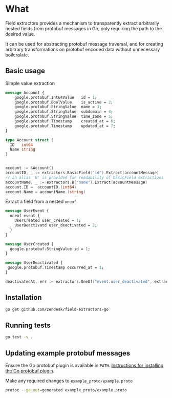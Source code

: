 # What

Field extractors provides a mechanism to transparently extract arbitrarily nested fields from protobuf messages in Go, only requiring the path to the desired value.

It can be used for abstracting protobuf message traversal, and for creating arbitrary transformations on protobuf encoded data without unnecessary boilerplate.
## Basic usage

Simple value extraction

```protobuf
message Account {
    google.protobuf.Int64Value   id = 1;
    google.protobuf.BoolValue    is_active = 2;
    google.protobuf.StringValue  name = 3;
    google.protobuf.StringValue  subdomain = 4;
    google.protobuf.StringValue  time_zone = 5;
    google.protobuf.Timestamp    created_at = 6;
    google.protobuf.Timestamp    updated_at = 7;
}
```

```go
type Account struct {
  ID   int64
  Name string
}


account := &Account{}
accountID, _ := extractors.BasicField("id").Extract(accountMessage)
// an alias 'B' is provided for readability of basicField extractions
accountName, _ := extractors.B("name").Extract(accountMessage)
account.ID =  accountID.(int64)
account.Name = accountName.(string)
```

Exract a field from a nested `oneof`


```protobuf
message UserEvent {
  oneof event {
    UserCreated user_created = 1;
    UserDeactivatd user_deactivated = 2;
  }
}

message UserCreated {
  google.protobuf.StringValue id = 1;
}

message UserDeactivated {
 google.protobuf.Timestamp occurred_at = 1;
}
```

```go
deactivatedAt, err := extractors.OneOf("event.user_deactivated", extractors.BasicField("occurred_at")).Extract(userEventMessage).(time.Time)
```

## Installation

```bash
go get github.com/zendesk/field-extractors-go
```

## Running tests

```bash
go test -v .
```

## Updating example protobuf messages

Ensure the Go protobuf plugin is available in `PATH`. [Instructions for installing the Go protobuf plugin](https://developers.google.com/protocol-buffers/docs/reference/go-generated#invocation).

Make any required changes to `example_proto/example.proto`

```bash
protoc --go_out=generated example_proto/example.proto
```